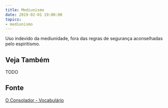 ```yaml
---
title: Mediunismo
date: 2019-02-01 19:00:00
topics:
- mediunismo
---
```


Uso indevido da mediunidade, fora das regras de segurança aconselhadas pelo
espiritismo. 

## Veja Também
TODO

## Fonte
[O Consolador - Vocabulário](http://www.oconsolador.com.br/linkfixo/vocabulario/principal.html)
